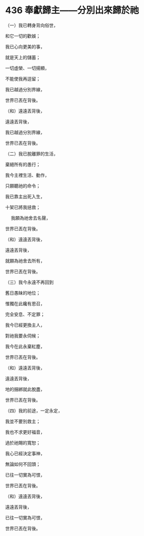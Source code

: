 # 436 奉獻歸主——分別出來歸於祂

（一）我已轉身背向俗世，

和它一切的歡娛；

我已心向更美的事，

就是天上的儲蓄；

一切虛榮、一切揚顯，

不能使我再逗留；

我已越過分別界線，

世界已丟在背後。

（和）遠遠丟背後，

遠遠丟背後，

我已越過分別界線，

世界已丟在背後。

（二）我已脫離罪的生活，

棄絕所有的愚行；

我今主裡生活、動作，

只願聽祂的命令；

我已靠主出死入生，

十架已將我拯救；

　 我願為祂舍去名聲，

世界已丟在背後。

（和）遠遠丟背後，

遠遠丟背後，

就願為祂舍去所有，

世界已丟在背後。

（三）我今永遠不再回到

舊日愚昧的地位；

惟獨在此纔有恩召，

完全安息、不定罪；

我今已經更換主人，

對祂我要永伺候；

我今在此永棄紅塵，

世界已丟在背後。

（和）遠遠丟背後，

遠遠丟背後，

地的捆綁就此脫盡，

世界已丟在背後。

（四）我的前途，一定永定，

我並不要別救主；

我也不求更好福音，

過於祂賜的寬恕；

我心已經決定事神，

無論如何不回頭；

已往一切實為可恨，

世界已丟在背後。

（和）遠遠丟背後，

遠遠丟背後，

已往一切實為可恨，

世界已丟在背後。

